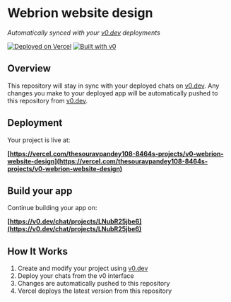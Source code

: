 # Webrion website design

*Automatically synced with your [v0.dev](https://v0.dev) deployments*

[![Deployed on Vercel](https://img.shields.io/badge/Deployed%20on-Vercel-black?style=for-the-badge&logo=vercel)](https://vercel.com/thesouravpandey108-8464s-projects/v0-webrion-website-design)
[![Built with v0](https://img.shields.io/badge/Built%20with-v0.dev-black?style=for-the-badge)](https://v0.dev/chat/projects/LNubR25jbe6)

## Overview

This repository will stay in sync with your deployed chats on [v0.dev](https://v0.dev).
Any changes you make to your deployed app will be automatically pushed to this repository from [v0.dev](https://v0.dev).

## Deployment

Your project is live at:

**[https://vercel.com/thesouravpandey108-8464s-projects/v0-webrion-website-design](https://vercel.com/thesouravpandey108-8464s-projects/v0-webrion-website-design)**

## Build your app

Continue building your app on:

**[https://v0.dev/chat/projects/LNubR25jbe6](https://v0.dev/chat/projects/LNubR25jbe6)**

## How It Works

1. Create and modify your project using [v0.dev](https://v0.dev)
2. Deploy your chats from the v0 interface
3. Changes are automatically pushed to this repository
4. Vercel deploys the latest version from this repository